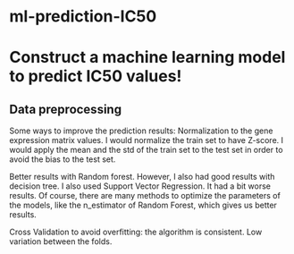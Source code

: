 # ml-prediction-IC50

# Construct a machine learning model to predict IC50 values!

## Data preprocessing


Some ways to improve the prediction results: Normalization to the gene expression matrix values. I would normalize the train set to have Z-score. I would apply the mean and the std of the train set to the test set in order to avoid the bias to the test set.

Better results with Random forest. However, I also had good results with decision tree. I also used Support Vector Regression. It had a bit worse results.
Of course, there are many methods to optimize the parameters of the models, like the n_estimator of Random Forest, which gives us better results.

Cross Validation to avoid overfitting: the algorithm is consistent. Low variation between the folds.

